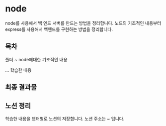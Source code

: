 # node

node를 사용해서 백 엔드 서버를 만드는 방법을 정리합니다. 노드의 기초적인 내용부터 express를 사용해서 백엔드를 구현하는 방법을 정리합니다.



## 목차

폴더 ~ node에대한 기초적인 내용



... 학습한 내용



## 최종 결과물



## 노션 정리

학습한 내용을 챕터별로 노션의 저장합니다. 노션 주소는 ~ 입니다. 
